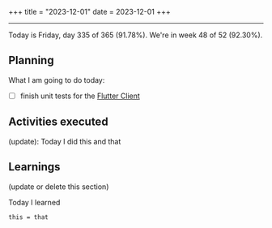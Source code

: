 +++
title = "2023-12-01"
date = 2023-12-01
+++

---

Today is Friday, day 335 of 365 (91.78%). We're in week 48 of 52 (92.30%).

## Planning

What I am going to do today:

- [ ] finish unit tests for the [Flutter Client](https://github.com/OmnicodeSolutions/luisa_drf_flutter_client)

## Activities executed

(update): Today I did this and that

## Learnings

(update or delete this section)

Today I learned
```
this = that
```

